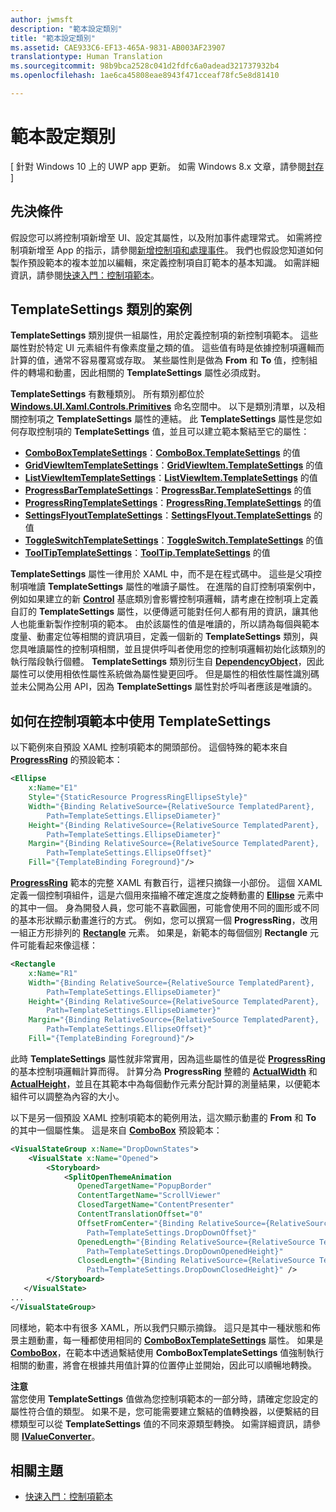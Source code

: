 ```yaml
---
author: jwmsft
description: "範本設定類別"
title: "範本設定類別"
ms.assetid: CAE933C6-EF13-465A-9831-AB003AF23907
translationtype: Human Translation
ms.sourcegitcommit: 98b9bca2528c041d2fdfc6a0adead321737932b4
ms.openlocfilehash: 1ae6ca45808eae8943f471cceaf78fc5e8d81410

---
```


# 範本設定類別

\[ 針對 Windows 10 上的 UWP app 更新。 如需 Windows 8.x 文章，請參閱[封存](http://go.microsoft.com/fwlink/p/?linkid=619132) \]

## 先決條件

假設您可以將控制項新增至 UI、設定其屬性，以及附加事件處理常式。 如需將控制項新增至 App 的指示，請參閱[新增控制項和處理事件](https://msdn.microsoft.com/library/windows/apps/mt228345)。 我們也假設您知道如何製作預設範本的複本並加以編輯，來定義控制項自訂範本的基本知識。 如需詳細資訊，請參閱[快速入門：控制項範本](https://msdn.microsoft.com/library/windows/apps/xaml/hh465374)。

## **TemplateSettings** 類別的案例

**TemplateSettings** 類別提供一組屬性，用於定義控制項的新控制項範本。 這些屬性對於特定 UI 元素組件有像素度量之類的值。 這些值有時是依據控制項邏輯而計算的值，通常不容易覆寫或存取。 某些屬性則是做為 **From** 和 **To** 值，控制組件的轉場和動畫，因此相關的 **TemplateSettings** 屬性必須成對。

**TemplateSettings** 有數種類別。 所有類別都位於 [**Windows.UI.Xaml.Controls.Primitives**](https://msdn.microsoft.com/library/windows/apps/br209818) 命名空間中。 以下是類別清單，以及相關控制項之 **TemplateSettings** 屬性的連結。 此 **TemplateSettings** 屬性是您如何存取控制項的 **TemplateSettings** 值，並且可以建立範本繫結至它的屬性：

-   [
            **ComboBoxTemplateSettings**](https://msdn.microsoft.com/library/windows/apps/br227752)：[**ComboBox.TemplateSettings**](https://msdn.microsoft.com/library/windows/apps/br209364) 的值
-   [
            **GridViewItemTemplateSettings**](https://msdn.microsoft.com/library/windows/apps/hh738499)：[**GridViewItem.TemplateSettings**](https://msdn.microsoft.com/library/windows/apps/hh738503) 的值
-   [
            **ListViewItemTemplateSettings**](https://msdn.microsoft.com/library/windows/apps/hh701948)：[**ListViewItem.TemplateSettings**](https://msdn.microsoft.com/library/windows/apps/br242923) 的值
-   [
            **ProgressBarTemplateSettings**](https://msdn.microsoft.com/library/windows/apps/br227856)：[**ProgressBar.TemplateSettings**](https://msdn.microsoft.com/library/windows/apps/br227537) 的值
-   [
            **ProgressRingTemplateSettings**](https://msdn.microsoft.com/library/windows/apps/hh702248)：[**ProgressRing.TemplateSettings**](https://msdn.microsoft.com/library/windows/apps/hh702581) 的值
-   [
            **SettingsFlyoutTemplateSettings**](https://msdn.microsoft.com/library/windows/apps/dn298721)：[**SettingsFlyout.TemplateSettings**](https://msdn.microsoft.com/library/windows/apps/dn252826) 的值
-   [
            **ToggleSwitchTemplateSettings**](https://msdn.microsoft.com/library/windows/apps/br209804)：[**ToggleSwitch.TemplateSettings**](https://msdn.microsoft.com/library/windows/apps/br209731) 的值
-   [
            **ToolTipTemplateSettings**](https://msdn.microsoft.com/library/windows/apps/br209813)：[**ToolTip.TemplateSettings**](https://msdn.microsoft.com/library/windows/apps/br227629) 的值

**TemplateSettings** 屬性一律用於 XAML 中，而不是在程式碼中。 這些是父項控制項唯讀 **TemplateSettings** 屬性的唯讀子屬性。 在進階的自訂控制項案例中，例如如果建立的新 [**Control**](https://msdn.microsoft.com/library/windows/apps/br209390) 基底類別會影響控制項邏輯，請考慮在控制項上定義自訂的 **TemplateSettings** 屬性，以便傳遞可能對任何人都有用的資訊，讓其他人也能重新製作控制項的範本。 由於該屬性的值是唯讀的，所以請為每個與範本度量、動畫定位等相關的資訊項目，定義一個新的 **TemplateSettings** 類別，與您具唯讀屬性的控制項相關，並且提供呼叫者使用您的控制項邏輯初始化該類別的執行階段執行個體。 **TemplateSettings** 類別衍生自 [**DependencyObject**](https://msdn.microsoft.com/library/windows/apps/br242356)，因此屬性可以使用相依性屬性系統做為屬性變更回呼。 但是屬性的相依性屬性識別碼並未公開為公用 API，因為 **TemplateSettings** 屬性對於呼叫者應該是唯讀的。

## 如何在控制項範本中使用 **TemplateSettings**

以下範例來自預設 XAML 控制項範本的開頭部份。 這個特殊的範本來自 [**ProgressRing**](https://msdn.microsoft.com/library/windows/apps/br227538) 的預設範本：

```xml
<Ellipse
    x:Name="E1"
    Style="{StaticResource ProgressRingEllipseStyle}"
    Width="{Binding RelativeSource={RelativeSource TemplatedParent}, 
        Path=TemplateSettings.EllipseDiameter}"
    Height="{Binding RelativeSource={RelativeSource TemplatedParent}, 
        Path=TemplateSettings.EllipseDiameter}"
    Margin="{Binding RelativeSource={RelativeSource TemplatedParent}, 
        Path=TemplateSettings.EllipseOffset}"
    Fill="{TemplateBinding Foreground}"/>
```

[
            **ProgressRing**](https://msdn.microsoft.com/library/windows/apps/br227538) 範本的完整 XAML 有數百行，這裡只摘錄一小部份。 這個 XAML 定義一個控制項組件，這是六個用來描繪不確定進度之旋轉動畫的 [**Ellipse**](https://msdn.microsoft.com/library/windows/apps/br243343) 元素中的其中一個。 身為開發人員，您可能不喜歡圓圈，可能會使用不同的圖形或不同的基本形狀顯示動畫進行的方式。 例如，您可以撰寫一個 **ProgressRing**，改用一組正方形排列的 [**Rectangle**](https://msdn.microsoft.com/library/windows/apps/br243371) 元素。 如果是，新範本的每個個別 **Rectangle** 元件可能看起來像這樣：

```xml
<Rectangle
    x:Name="R1"
    Width="{Binding RelativeSource={RelativeSource TemplatedParent}, 
        Path=TemplateSettings.EllipseDiameter}"
    Height="{Binding RelativeSource={RelativeSource TemplatedParent}, 
        Path=TemplateSettings.EllipseDiameter}"
    Margin="{Binding RelativeSource={RelativeSource TemplatedParent}, 
        Path=TemplateSettings.EllipseOffset}"
    Fill="{TemplateBinding Foreground}"/>
```

此時 **TemplateSettings** 屬性就非常實用，因為這些屬性的值是從 [**ProgressRing**](https://msdn.microsoft.com/library/windows/apps/br227538) 的基本控制項邏輯計算而得。 計算分為 **ProgressRing** 整體的 [**ActualWidth**](https://msdn.microsoft.com/library/windows/apps/br208709) 和 [**ActualHeight**](https://msdn.microsoft.com/library/windows/apps/br208707)，並且在其範本中為每個動作元素分配計算的測量結果，以便範本組件可以調整為內容的大小。

以下是另一個預設 XAML 控制項範本的範例用法，這次顯示動畫的 **From** 和 **To** 的其中一個屬性集。 這是來自 [**ComboBox**](https://msdn.microsoft.com/library/windows/apps/br209348) 預設範本：

```xml
<VisualStateGroup x:Name="DropDownStates">
    <VisualState x:Name="Opened">
        <Storyboard>
            <SplitOpenThemeAnimation
               OpenedTargetName="PopupBorder"
               ContentTargetName="ScrollViewer"
               ClosedTargetName="ContentPresenter"
               ContentTranslationOffset="0"
               OffsetFromCenter="{Binding RelativeSource={RelativeSource TemplatedParent}, 
                 Path=TemplateSettings.DropDownOffset}"
               OpenedLength="{Binding RelativeSource={RelativeSource TemplatedParent}, 
                 Path=TemplateSettings.DropDownOpenedHeight}"
               ClosedLength="{Binding RelativeSource={RelativeSource TemplatedParent},
                 Path=TemplateSettings.DropDownClosedHeight}" />
        </Storyboard>
   </VisualState>
...
</VisualStateGroup>
```

同樣地，範本中有很多 XAML，所以我們只顯示摘錄。 這只是其中一種狀態和佈景主題動畫，每一種都使用相同的 [**ComboBoxTemplateSettings**](https://msdn.microsoft.com/library/windows/apps/br227752) 屬性。 如果是 [**ComboBox**](https://msdn.microsoft.com/library/windows/apps/br209348)，在範本中透過繫結使用 **ComboBoxTemplateSettings** 值強制執行相關的動畫，將會在根據共用值計算的位置停止並開始，因此可以順暢地轉換。

**注意**  
當您使用 **TemplateSettings** 值做為您控制項範本的一部分時，請確定您設定的屬性符合值的類型。 如果不是，您可能需要建立繫結的值轉換器，以便繫結的目標類型可以從 **TemplateSettings** 值的不同來源類型轉換。 如需詳細資訊，請參閱 [**IValueConverter**](https://msdn.microsoft.com/library/windows/apps/br209903)。

## 相關主題

* [快速入門：控制項範本](https://msdn.microsoft.com/library/windows/apps/xaml/hh465374)




<!--HONumber=Jun16_HO4-->


